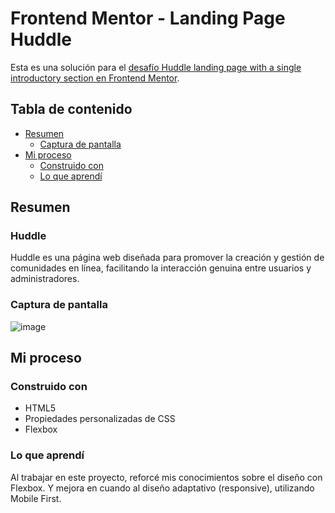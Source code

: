 # Frontend Mentor - Landing Page Huddle

Esta es una solución para el [desafío Huddle landing page with a single introductory section en Frontend Mentor](https://www.frontendmentor.io/challenges/huddle-landing-page-with-a-single-introductory-section-B_2Wvxgi0).

## Tabla de contenido

- [Resumen](#resumen)
  - [Captura de pantalla](#captura-de-pantalla)
- [Mi proceso](#mi-proceso)
  - [Construido con](#construido-con)
  - [Lo que aprendí](#lo-que-aprendí)

## Resumen

### Huddle
Huddle es una página web diseñada para promover la creación y gestión de comunidades en línea, facilitando la interacción genuina entre usuarios y administradores.

### Captura de pantalla

![image](https://res.cloudinary.com/dz209s6jk/image/upload/f_auto,q_auto,w_700/Challenges/m8aueljlhfwzve7zxpy7.jpg)

## Mi proceso

### Construido con

- HTML5
- Propiedades personalizadas de CSS
- Flexbox

### Lo que aprendí

Al trabajar en este proyecto, reforcé mis conocimientos sobre el diseño con Flexbox. Y mejora en cuando al diseño adaptativo (responsive), utilizando Mobile First.
